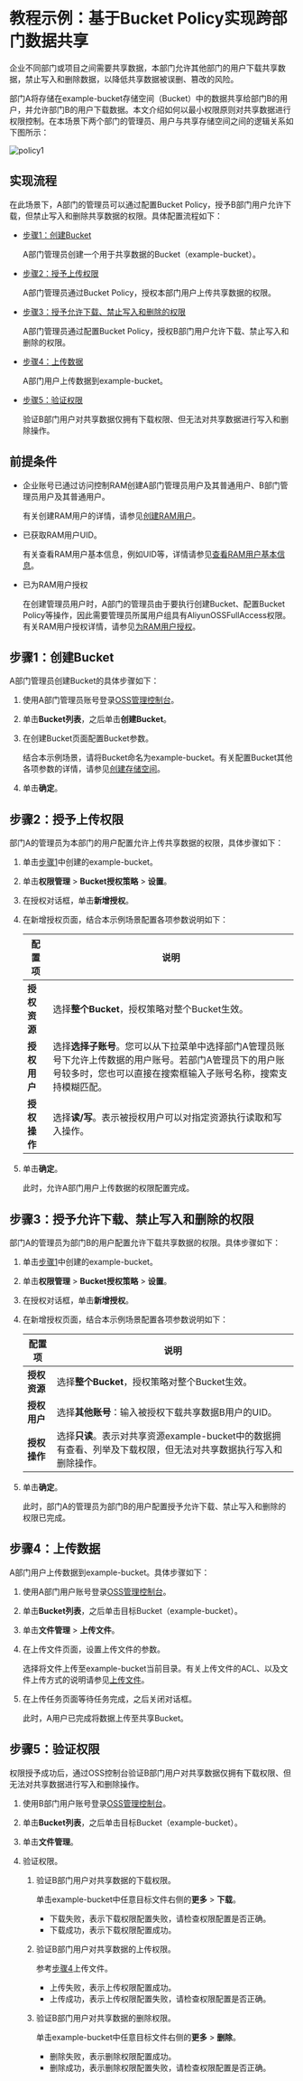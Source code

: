 # 教程示例：基于Bucket Policy实现跨部门数据共享

企业不同部门或项目之间需要共享数据，本部门允许其他部门的用户下载共享数据，禁止写入和删除数据，以降低共享数据被误删、篡改的风险。

部门A将存储在example-bucket存储空间（Bucket）中的数据共享给部门B的用户，并允许部门B的用户下载数据。本文介绍如何以最小权限原则对共享数据进行权限控制。在本场景下两个部门的管理员、用户与共享存储空间之间的逻辑关系如下图所示：

![policy1](https://static-aliyun-doc.oss-accelerate.aliyuncs.com/assets/img/zh-CN/2647559951/p148072.png)

## 实现流程

在此场景下，A部门的管理员可以通过配置Bucket Policy，授予B部门用户允许下载，但禁止写入和删除共享数据的权限。具体配置流程如下：

-   [步骤1：创建Bucket](#section_5fk_ibf_m39)

    A部门管理员创建一个用于共享数据的Bucket（example-bucket）。

-   [步骤2：授予上传权限](#section_0ii_5qq_1ki)

    A部门管理员通过Bucket Policy，授权本部门用户上传共享数据的权限。

-   [步骤3：授予允许下载、禁止写入和删除的权限](#section_vn6_z53_h52)

    A部门管理员通过配置Bucket Policy，授权B部门用户允许下载、禁止写入和删除的权限。

-   [步骤4：上传数据](#section_rdb_qkb_jea)

    A部门用户上传数据到example-bucket。

-   [步骤5：验证权限](#section_4qi_gsg_euw)

    验证B部门用户对共享数据仅拥有下载权限、但无法对共享数据进行写入和删除操作。


## 前提条件

-   企业账号已通过访问控制RAM创建A部门管理员用户及其普通用户、B部门管理员用户及其普通用户。

    有关创建RAM用户的详情，请参见[创建RAM用户](/intl.zh-CN/用户管理/基本操作/创建RAM用户.md)。

-   已获取RAM用户UID。

    有关查看RAM用户基本信息，例如UID等，详情请参见[查看RAM用户基本信息](/intl.zh-CN/用户管理/基本操作/查看RAM用户基本信息.md)。

-   已为RAM用户授权

    在创建管理员用户时，A部门的管理员由于要执行创建Bucket、配置Bucket Policy等操作，因此需要管理员所属用户组具有AliyunOSSFullAccess权限。有关RAM用户授权详情，请参见[为RAM用户授权](/intl.zh-CN/用户管理/授权管理/为RAM用户授权.md)。


## 步骤1：创建Bucket

A部门管理员创建Bucket的具体步骤如下：

1.  使用A部门管理员账号登录[OSS管理控制台](https://oss.console.aliyun.com/)。

2.  单击**Bucket列表**，之后单击**创建Bucket**。

3.  在创建Bucket页面配置Bucket参数。

    结合本示例场景，请将Bucket命名为example-bucket。有关配置Bucket其他各项参数的详情，请参见[创建存储空间](/intl.zh-CN/控制台用户指南/存储空间管理/创建存储空间.md)。

4.  单击**确定**。


## 步骤2：授予上传权限

部门A的管理员为本部门的用户配置允许上传共享数据的权限，具体步骤如下：

1.  单击[步骤1](#section_5fk_ibf_m39)中创建的example-bucket。

2.  单击**权限管理** \> **Bucket授权策略** \> **设置**。

3.  在授权对话框，单击**新增授权**。

4.  在新增授权页面，结合本示例场景配置各项参数说明如下：

    |配置项|说明|
    |---|--|
    |**授权资源**|选择**整个Bucket**，授权策略对整个Bucket生效。|
    |**授权用户**|选择**选择子账号**。您可以从下拉菜单中选择部门A管理员账号下允许上传数据的用户账号。若部门A管理员下的用户账号较多时，您也可以直接在搜索框输入子账号名称，搜索支持模糊匹配。 |
    |**授权操作**|选择**读/写**。表示被授权用户可以对指定资源执行读取和写入操作。 |

5.  单击**确定**。

    此时，允许A部门用户上传数据的权限配置完成。


## 步骤3：授予允许下载、禁止写入和删除的权限

部门A的管理员为部门B的用户配置允许下载共享数据的权限。具体步骤如下：

1.  单击[步骤1](#section_5fk_ibf_m39)中创建的example-bucket。

2.  单击**权限管理** \> **Bucket授权策略** \> **设置**。

3.  在授权对话框，单击**新增授权**。

4.  在新增授权页面，结合本示例场景配置各项参数说明如下：

    |配置项|说明|
    |---|--|
    |**授权资源**|选择**整个Bucket**，授权策略对整个Bucket生效。|
    |**授权用户**|选择**其他账号**：输入被授权下载共享数据B用户的UID。|
    |**授权操作**|选择**只读**。表示对共享资源example-bucket中的数据拥有查看、列举及下载权限，但无法对共享数据执行写入和删除操作。 |

5.  单击**确定**。

    此时，部门A的管理员为部门B的用户配置授予允许下载、禁止写入和删除的权限已完成。


## 步骤4：上传数据

A部门用户上传数据到example-bucket。具体步骤如下：

1.  使用A部门用户账号登录[OSS管理控制台](https://oss.console.aliyun.com/)。

2.  单击**Bucket列表**，之后单击目标Bucket（example-bucket）。

3.  单击**文件管理** \> **上传文件**。

4.  在上传文件页面，设置上传文件的参数。

    选择将文件上传至example-bucket当前目录。有关上传文件的ACL、以及文件上传方式的说明请参见[上传文件](/intl.zh-CN/快速入门/控制台快速入门/上传文件.md)。

5.  在上传任务页面等待任务完成，之后关闭对话框。

    此时，A用户已完成将数据上传至共享Bucket。


## 步骤5：验证权限

权限授予成功后，通过OSS控制台验证B部门用户对共享数据仅拥有下载权限、但无法对共享数据进行写入和删除操作。

1.  使用B部门用户账号登录[OSS管理控制台](https://oss.console.aliyun.com/)。

2.  单击**Bucket列表**，之后单击目标Bucket（example-bucket）。

3.  单击**文件管理**。

4.  验证权限。

    1.  验证B部门用户对共享数据的下载权限。

        单击example-bucket中任意目标文件右侧的**更多** \> **下载**。

        -   下载失败，表示下载权限配置失败，请检查权限配置是否正确。
        -   下载成功，表示下载权限配置成功。
    2.  验证B部门用户对共享数据的上传权限。

        参考[步骤4](#section_rdb_qkb_jea)上传文件。

        -   上传失败，表示上传权限配置成功。
        -   上传成功，表示上传权限配置失败，请检查权限配置是否正确。
    3.  验证B部门用户对共享数据的删除权限。

        单击example-bucket中任意目标文件右侧的**更多** \> **删除**。

        -   删除失败，表示删除权限配置成功。
        -   删除成功，表示删除权限配置失败，请检查权限配置是否正确。

